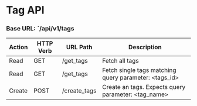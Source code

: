 # Tag API

### Base URL: `/api/v1/tags

| Action | HTTP Verb | URL Path | Description
|---|---|---|---|
| Read | GET | /get_tags | Fetch all tags |
| Read | GET | /get_tags | Fetch single tags matching query parameter: \<tags_id> |
| Create | POST | /create_tags | Create an tags. Expects query parameter: \<tag_name>

